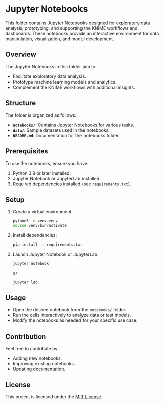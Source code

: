 # Jupyter Notebooks

This folder contains Jupyter Notebooks designed for exploratory data analysis, prototyping, and supporting the KNIME workflows and dashboards. These notebooks provide an interactive environment for data manipulation, visualization, and model development.

## Overview

The Jupyter Notebooks in this folder aim to:
- Facilitate exploratory data analysis.
- Prototype machine learning models and analytics.
- Complement the KNIME workflows with additional insights.

## Structure

The folder is organized as follows:
- **`notebooks/`**: Contains Jupyter Notebooks for various tasks.
- **`data/`**: Sample datasets used in the notebooks.
- **`README.md`**: Documentation for the notebooks folder.

## Prerequisites

To use the notebooks, ensure you have:
1. Python 3.8 or later installed.
2. Jupyter Notebook or JupyterLab installed.
3. Required dependencies installed (see `requirements.txt`).

## Setup

1. Create a virtual environment:
   ```bash
   python3 -m venv venv
   source venv/bin/activate
   ```
2. Install dependencies:
   ```bash
   pip install -r requirements.txt
   ```
3. Launch Jupyter Notebook or JupyterLab:
   ```bash
   jupyter notebook
   ```
   or
   ```bash
   jupyter lab
   ```

## Usage

- Open the desired notebook from the `notebooks/` folder.
- Run the cells interactively to analyze data or test models.
- Modify the notebooks as needed for your specific use case.

## Contribution

Feel free to contribute by:
- Adding new notebooks.
- Improving existing notebooks.
- Updating documentation.

## License

This project is licensed under the [MIT License](https://opensource.org/licenses/MIT).